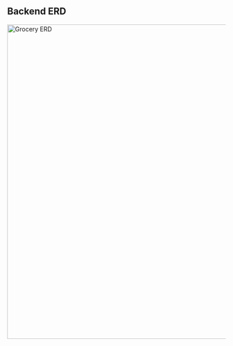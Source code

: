 ## Backend ERD
<img width="724" alt="Grocery ERD" src="https://user-images.githubusercontent.com/68720704/99890442-dc377980-2c24-11eb-93c1-4bda443e9b82.png">